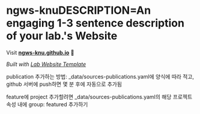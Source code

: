 
# ngws-knuDESCRIPTION=An engaging 1-3 sentence description of your lab.'s Website

Visit **[ngws-knu.github.io](https://ngws-knu.github.io)** 🚀

_Built with [Lab Website Template](https://greene-lab.gitbook.io/lab-website-template-docs)_

publication 추가하는 방법:
_data/sources-publications.yaml에 양식에 따라 적고, github 서버에 push하면 몇 분 후에 자동으로 추가됨

feature에 project 추가할려면 _data/sources-publications.yaml의 해당 프로젝트 속성 내에 group: featured 추가하기